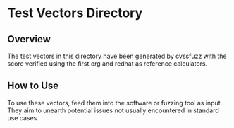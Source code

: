 # Test Vectors Directory

## Overview
The test vectors in this directory have been generated by cvssfuzz with the score verified using the first.org and redhat as reference calculators.

## How to Use
To use these vectors, feed them into the software or fuzzing tool as input. They aim to unearth potential issues not usually encountered in standard use cases.
